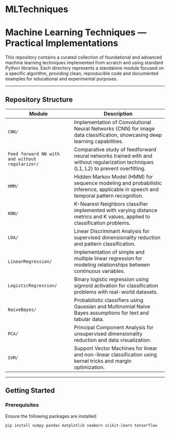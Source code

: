 # MLTechniques
#  Machine Learning Techniques — Practical Implementations

This repository contains a curated collection of foundational and advanced machine learning techniques implemented from scratch and using standard Python libraries. Each directory represents a standalone module focused on a specific algorithm, providing clean, reproducible code and documented examples for educational and experimental purposes.

---

##  Repository Structure

| Module | Description |
|--------|-------------|
| `CNN/` | Implementation of Convolutional Neural Networks (CNN) for image data classification, showcasing deep learning capabilities. |
| `Feed forward NN with and without regularizer/` | Comparative study of feedforward neural networks trained with and without regularization techniques (L1, L2) to prevent overfitting. |
| `HMM/` | Hidden Markov Model (HMM) for sequence modeling and probabilistic inference, applicable in speech and temporal pattern recognition. |
| `KNN/` | K-Nearest Neighbors classifier implemented with varying distance metrics and K values, applied to classification problems. |
| `LDA/` | Linear Discriminant Analysis for supervised dimensionality reduction and pattern classification. |
| `LinearRegression/` | Implementation of simple and multiple linear regression for modeling relationships between continuous variables. |
| `LogisticRegression/` | Binary logistic regression using sigmoid activation for classification problems with real-world datasets. |
| `NaiveBayes/` | Probabilistic classifiers using Gaussian and Multinomial Naive Bayes assumptions for text and tabular data. |
| `PCA/` | Principal Component Analysis for unsupervised dimensionality reduction and data visualization. |
| `SVM/` | Support Vector Machines for linear and non-linear classification using kernel tricks and margin optimization. |

---

##  Getting Started

### Prerequisites
Ensure the following packages are installed:

```bash
pip install numpy pandas matplotlib seaborn scikit-learn tensorflow
